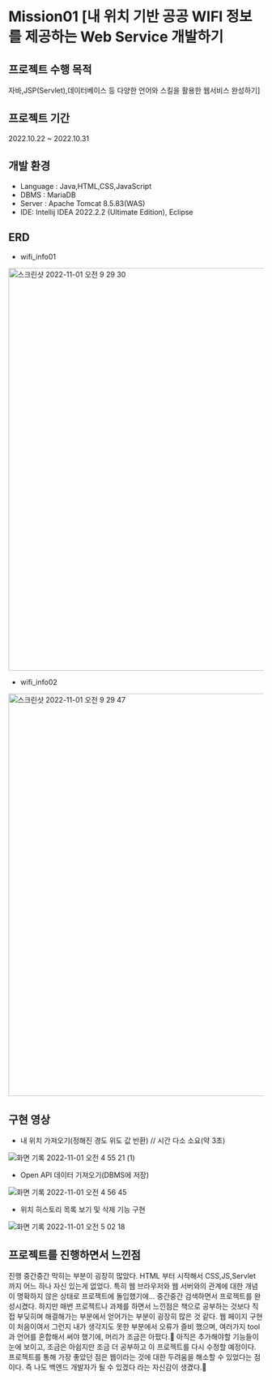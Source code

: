 # Mission01 [내 위치 기반 공공 WIFI 정보를 제공하는 Web Service 개발하기
## 프로젝트 수행 목적
자바,JSP(Servlet),데이터베이스 등 다양한 언어와 스킬을 활용한 웹서비스 완성하기]

## 프로젝트 기간
2022.10.22 ~ 2022.10.31

## 개발 환경
- Language : Java,HTML,CSS,JavaScript
- DBMS : MariaDB
- Server : Apache Tomcat 8.5.83(WAS)
- IDE: Intellij IDEA 2022.2.2 (Ultimate Edition), Eclipse


## ERD

- wifi_info01


<img width="794" alt="스크린샷 2022-11-01 오전 9 29 30" src="https://user-images.githubusercontent.com/96874318/199134340-b11d744c-7141-4473-bad6-1c6f2a0a8c30.png">


- wifi_info02

<img width="794" alt="스크린샷 2022-11-01 오전 9 29 47" src="https://user-images.githubusercontent.com/96874318/199134345-ad885647-d1eb-4116-a633-bc580054117d.png">




## 구현 영상

- 내 위치 가져오기(정해진 경도 위도 값 반환) // 시간 다소 소요(약 3초)

![화면 기록 2022-11-01 오전 4 55 21 (1)](https://user-images.githubusercontent.com/96874318/199132354-b6f0e711-ee02-46c8-a10d-70d3f19b0ac9.gif)









- Open API 데이터 기져오기(DBMS에 저장)

![화면 기록 2022-11-01 오전 4 56 45](https://user-images.githubusercontent.com/96874318/199132581-a7e44404-aca9-4301-a256-a11867255f37.gif)






- 위치 히스토리 목록 보기 및 삭제 기능 구현

![화면 기록 2022-11-01 오전 5 02 18](https://user-images.githubusercontent.com/96874318/199132626-44207e9d-d001-4d44-bf84-d038b2f56de2.gif)





## 프로젝트를 진행하면서 느낀점


진행 중간중간 막히는 부분이 굉장히 많았다. HTML 부터 시작해서 CSS,JS,Servlet 까지 어느 하나 자신 있는게 없었다.
특히 웹 브라우저와 웹 서버와의 관계에 대한 개념이 명확하지 않은 상태로 프로젝트에 돌입했기에... 중간중간 검색하면서 프로젝트를 완성시켰다.
하지만 매번 프로젝트나 과제를 하면서 느낀점은 책으로 공부하는 것보다 직접 부딪히며 해결해가는 부분에서 얻어가는 부분이 굉장히 많은 것 같다.
웹 페이지 구현이 처음이여서 그런지 내가 생각지도 못한 부분에서 오류가 즐비 했으며, 여러가지 tool과 언어를 혼합해서 써야 했기에, 머리가 조금은 아팠다.🥲
아직은 추가해야할 기능들이 눈에 보이고, 조금은 아쉽지만 조금 더 공부하고 이 프로젝트를 다시 수정할 예정이다.
프로젝트를 통해 가장 좋았던 점은 웹이라는 것에 대한 두려움을 해소할 수 있었다는 점이다. 즉 나도 백엔드 개발자가 될 수 있겠다 라는 자신감이 생겼다.🚀

